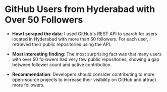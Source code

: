 # GitHub Users from Hyderabad with Over 50 Followers

- **How I scraped the data**: I used GitHub's REST API to search for users located in Hyderabad with more than 50 followers. For each user, I retrieved their public repositories using the API.
  
- **Most interesting finding**: The most surprising fact was that many users with over 50 followers had very few public repositories, showing a gap between follower count and active contribution.

- **Recommendation**: Developers should consider contributing to more open-source projects to increase their visibility on GitHub and attract more followers.
